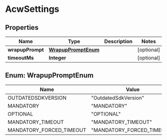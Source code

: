 
# AcwSettings

## Properties
Name | Type | Description | Notes
------------ | ------------- | ------------- | -------------
**wrapupPrompt** | [**WrapupPromptEnum**](#WrapupPromptEnum) |  |  [optional]
**timeoutMs** | **Integer** |  |  [optional]


<a name="WrapupPromptEnum"></a>
## Enum: WrapupPromptEnum
Name | Value
---- | -----
OUTDATEDSDKVERSION | &quot;OutdatedSdkVersion&quot;
MANDATORY | &quot;MANDATORY&quot;
OPTIONAL | &quot;OPTIONAL&quot;
MANDATORY_TIMEOUT | &quot;MANDATORY_TIMEOUT&quot;
MANDATORY_FORCED_TIMEOUT | &quot;MANDATORY_FORCED_TIMEOUT&quot;



